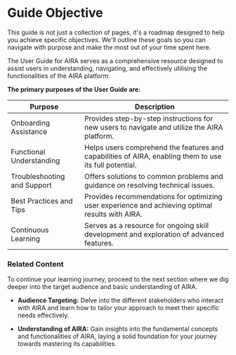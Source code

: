 
# Guide Objective

This guide is not just a collection of pages, it's a roadmap designed to help you achieve specific objectives. We'll outline these goals so you can navigate with purpose and make the most out of your time spent here.

The User Guide for AIRA serves as a comprehensive resource designed to assist users in understanding, navigating, and effectively utilising the functionalities of the AIRA platform.

**The primary purposes of the User Guide are:**

| Purpose                   | Description                                                                                       |
|---------------------------|---------------------------------------------------------------------------------------------------|
| Onboarding Assistance     | Provides step-by-step instructions for new users to navigate and utilize the AIRA platform.       |
| Functional Understanding | Helps users comprehend the features and capabilities of AIRA, enabling them to use its full potential. |
| Troubleshooting and Support | Offers solutions to common problems and guidance on resolving technical issues.                   |
| Best Practices and Tips  | Provides recommendations for optimizing user experience and achieving optimal results with AIRA. |
| Continuous Learning       | Serves as a resource for ongoing skill development and exploration of advanced features.          |

### Related Content

To continue your learning journey, proceed to the next section where we dig deeper into the target audience and basic understanding of AIRA.

- **Audience Targeting:** Delve into the different stakeholders who interact with AIRA and learn how to tailor your approach to meet their specific needs effectively.

- **Understanding of AIRA:** Gain insights into the fundamental concepts and functionalities of AIRA, laying a solid foundation for your journey towards mastering its capabilities.